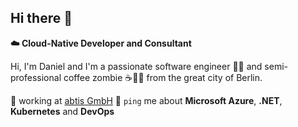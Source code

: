 ## Hi there 👋

**☁️ Cloud-Native Developer and Consultant**

Hi, I'm Daniel and I'm a passionate software engineer 👨‍💻 and semi-professional coffee zombie ☕🧟‍♂️ from the great city of Berlin.

🏢 working at [abtis GmbH](https://www.abtis.de)
💬 `ping` me about **Microsoft Azure**, **.NET**, **Kubernetes** and **DevOps**

